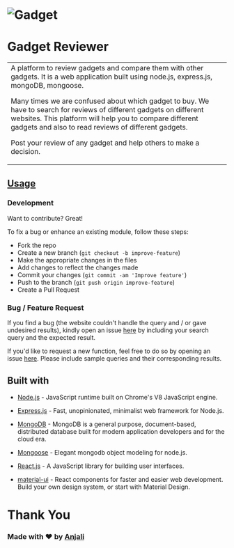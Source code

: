 # ![Gadget](https://user-images.githubusercontent.com/86847380/224392039-4d84140c-54b1-492b-b8ef-3830df20e89a.png)

# Gadget Reviewer


<table>
<tr>
<td>
  A platform to review gadgets and compare them with other gadgets. It is a web application built using node.js, express.js, mongoDB, mongoose.

Many times we are confused about which gadget to buy. We have to search for reviews of different gadgets on different websites. This platform will help you to compare different gadgets and also to read reviews of different gadgets.

Post your review of any gadget and help others to make a decision.

</td>
</tr>
</table>

<!-- ## Demo
Here is a working live demo :  https://iharsh234.github.io/WebApp/ -->

## [Usage](https://iharsh234.github.io/WebApp/)

### Development

Want to contribute? Great!

To fix a bug or enhance an existing module, follow these steps:

- Fork the repo
- Create a new branch (`git checkout -b improve-feature`)
- Make the appropriate changes in the files
- Add changes to reflect the changes made
- Commit your changes (`git commit -am 'Improve feature'`)
- Push to the branch (`git push origin improve-feature`)
- Create a Pull Request

### Bug / Feature Request

If you find a bug (the website couldn't handle the query and / or gave undesired results), kindly open an issue [here](https://github.com/Anjali2201/Gadget-Reviewer/issues) by including your search query and the expected result.

If you'd like to request a new function, feel free to do so by opening an issue [here](https://github.com/iharsh234/WebApp/issues/new). Please include sample queries and their corresponding results.

## Built with

  - [Node.js](https://nodejs.org/en/) - JavaScript runtime built on Chrome's V8 JavaScript engine.

  - [Express.js](https://expressjs.com/) - Fast, unopinionated, minimalist web framework for Node.js.

  - [MongoDB](https://www.mongodb.com/) - MongoDB is a general purpose, document-based, distributed database built for modern application developers and for the cloud era.

  - [Mongoose](https://mongoosejs.com/) - Elegant mongodb object modeling for node.js.

  - [React.js](https://reactjs.org/) - A JavaScript library for building user interfaces.

  - [material-ui](https://material-ui.com/) - React components for faster and easier web development. Build your own design system, or start with Material Design.

# Thank You

### Made with ❤️ by [Anjali](https://github.com/Anjali2201)
